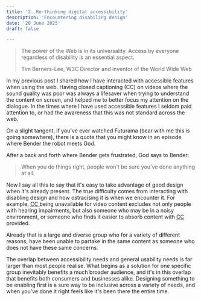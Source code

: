 ```yaml
---
title: '2. Re-thinking digital accessibility'
description: 'Encountering disabiling design'
date: '20 June 2025' 
draft: false

---
```


<!--Changing Date changes display on the webpage accordingly-->

<!--

Writing points: 

• Different ways of thinking about digital accessibility: 
• It’s not about a person's abilities or impairments, it’s about the design. 
• Disability is caused by a mismatch between the design and the person. 

-->

>The power of the Web is in its universality. Access by everyone regardless of disability is an essential aspect.
>
>
>Tim Berners-Lee, W3C Director and inventor of the World Wide Web


In my previous post I shared how I have interacted with accessible features when using the web. Having closed captioning (CC) on videos where the sound quality was poor was always a lifesaver when trying to understand the content on screen, and helped me to better focus my attention on the dialogue. In the times where I have used accessible features I seldom paid attention to, or had the awareness that this was not standard across the web. 

On a slight tangent, if you’ve ever watched Futurama (bear with me this is going somewhere), there is a quote that you might know in an episode where Bender the robot meets God.
 
After a back and forth where Bender gets frustrated, God says to Bender:

>When you do things right, people won't be sure you've done anything at all.

Now I say all this to say that it's easy to take advantage of good design when it's already present. The true difficulty comes from interacting with disabling design and how ostracising it is when we encounter it. For example, <abbr title = "Closed Captioning"> CC </abbr> 
being unavailable for video content excludes not only people with hearing impairments, but also someone who may be in a noisy environment, or someone who finds it easier to absorb content with <abbr title = "Closed Captioning"> CC </abbr> provided.

Already that is a large and diverse group who for a variety of different reasons, have been unable to partake in the same content as someone who does not have these same concerns. 

The overlap between accessibility needs and general usability needs is far larger than most people realise. What begins as a solution for one specific group inevitably benefits a much broader audience, and it's in this overlap that benefits both consumers and businesses alike. Designing something to be enabling first is a sure way to be inclusive across a variety of needs, and when you’ve done it right feels like it's been there the entire time. 		
